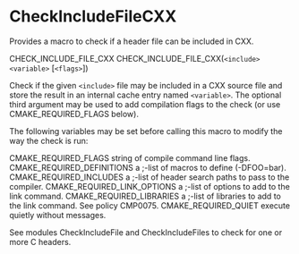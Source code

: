   

# CheckIncludeFileCXX  
Provides a macro to check if a header file can be included in CXX.  



CHECK_INCLUDE_FILE_CXX
CHECK_INCLUDE_FILE_CXX(```<include>``` ```<variable>``` [```<flags>```])


Check if the given ```<include>``` file may be included in a CXX
source file and store the result in an internal cache entry named
```<variable>```.  The optional third argument may be used to add
compilation flags to the check (or use CMAKE_REQUIRED_FLAGS below).
  

The following variables may be set before calling this macro to modify
the way the check is run:  


CMAKE_REQUIRED_FLAGS
string of compile command line flags.
CMAKE_REQUIRED_DEFINITIONS
a ;-list of macros to define (-DFOO=bar).
CMAKE_REQUIRED_INCLUDES
a ;-list of header search paths to pass to
the compiler.
CMAKE_REQUIRED_LINK_OPTIONS
a ;-list of options to add to the link command.
CMAKE_REQUIRED_LIBRARIES
a ;-list of libraries to add to the link
command. See policy CMP0075.
CMAKE_REQUIRED_QUIET
execute quietly without messages.
  

See modules CheckIncludeFile and CheckIncludeFiles
to check for one or more C headers.  


